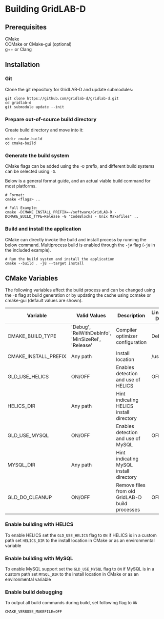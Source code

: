 # Building GridLAB-D

## Prerequisites

CMake  
CCMake or CMake-gui (optional)   
g++ or Clang

## Installation

### Git

Clone the git repository for GridLAB-D and update submodules:

```shell script
git clone https://github.com/gridlab-d/gridlab-d.git
cd gridlab-d
git submodule update --init
```

### Prepare out-of-source build directory

Create build directory and move into it:

```shell script 
mkdir cmake-build
cd cmake-build
```

### Generate the build system

CMake flags can be added using the `-D` prefix, and different build systems can be selected using `-G`.

Below is a general format guide, and an actual viable build command for most platforms.

```shell script
# Format:
cmake <flags> ..

# Full Example: 
cmake -DCMAKE_INSTALL_PREFIX=~/software/GridLAB-D -DCMAKE_BUILD_TYPE=Release -G "CodeBlocks - Unix Makefiles" ..
```

### Build and install the application

CMake can directly invoke the build and install process by running the below command. Multiprocess build is enabled
through the `-j#` flag (`-j8` in the included example).

```shell script
# Run the build system and install the application
cmake --build . -j8 --target install
```

## CMake Variables

The following variables affect the build process and can be changed using the `-D` flag at build generation or by
updating the cache using ccmake or cmake-gui (default values are shown).

| Variable             | Valid Values                                       | Description                                     | Linux/Mac Default | Windows Default |
|----------------------|----------------------------------------------------|-------------------------------------------------|-------------------|-----------------|
| CMAKE_BUILD_TYPE     | 'Debug', 'RelWithDebInfo', 'MinSizeRel', 'Release' | Compiler optimizer configuration                | Debug             | Debug           |
| CMAKE_INSTALL_PREFIX | Any path                                           | Install location                                | /usr/local        | %ProgramFiles%  |
| GLD_USE_HELICS       | ON/OFF                                             | Enables detection and use of HELICS             | OFF               | OFF             |
| HELICS_DIR           | Any path                                           | Hint indicating HELICS install directory        |                   |                 |
| GLD_USE_MYSQL        | ON/OFF                                             | Enables detection and use of MySQL              | OFF               | OFF             |
| MYSQL_DIR            | Any path                                           | Hint indicating MySQL install directory         |                   |                 |
| GLD_DO_CLEANUP       | ON/OFF                                             | Remove files from old GridLAB-D build processes | OFF               | OFF             |

### Enable building with HELICS

To enable HELICS set the `GLD_USE_HELICS` flag to `ON`
if HELICS is in a custom path set `HELICS_DIR` to the install location in CMake or as an environmental variable

### Enable building with MySQL

To enable MySQL support set the `GLD_USE_MYSQL` flag to `ON`
if MySQL is in a custom path set `MYSQL_DIR` to the install location in CMake or as an environmental variable

### Enable build debugging

To output all build commands during build, set following flag to `ON`

```
CMAKE_VERBOSE_MAKEFILE=OFF 
```
